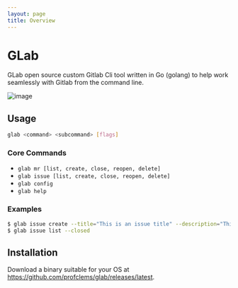 ```yaml
---
layout: page
title: Overview
---
```


# GLab
GLab open source custom Gitlab Cli tool written in Go (golang) to help work seamlessly with Gitlab from the command line.

![image](https://user-images.githubusercontent.com/41906128/88602028-613cc880-d061-11ea-84c1-71b6e1e02611.png)

## Usage
```bash
glab <command> <subcommand> [flags]
```

### Core Commands

- `glab mr [list, create, close, reopen, delete]`
- `glab issue [list, create, close, reopen, delete]`
- `glab config`
- `glab help`


### Examples
```bash
$ glab issue create --title="This is an issue title" --description="This is a really long description"
$ glab issue list --closed
```

## Installation
Download a binary suitable for your OS at https://github.com/profclems/glab/releases/latest.
    
